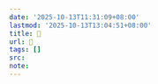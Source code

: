 ```yaml
---
date: '2025-10-13T11:31:09+08:00'
lastmod: '2025-10-13T13:04:51+08:00'
title: 󰨞
url: 󰨞
tags: []
src:
note:
---
```

